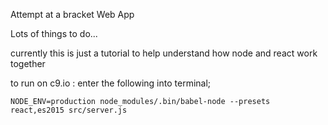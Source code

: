 Attempt at a bracket Web App

Lots of things to do...

currently this is just a tutorial to help understand how node and react work together

to run on c9.io : enter the following into terminal;

    NODE_ENV=production node_modules/.bin/babel-node --presets react,es2015 src/server.js